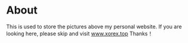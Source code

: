 # About 
This is used to store the pictures above my personal website.
If you are looking here, please skip and visit www.xorex.top 
Thanks！
